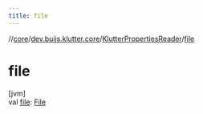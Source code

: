 ```yaml
---
title: file
---
```

//[core](../../../index.html)/[dev.buijs.klutter.core](../index.html)/[KlutterPropertiesReader](index.html)/[file](file.html)



# file



[jvm]\
val [file](file.html): [File](https://docs.oracle.com/javase/8/docs/api/java/io/File.html)




